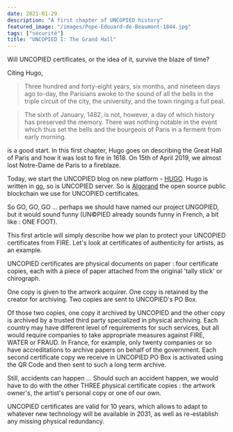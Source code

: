 ```yaml
---
date: 2021-01-29
description: "A first chapter of UNCOPIED history"
featured_image: "/images/Pope-Edouard-de-Beaumont-1844.jpg"
tags: ["sécurité"]
title: "UNCOPIED I: The Grand Hall"
---
```


Will UNCOPIED certificates, or the idea of it, survive the blaze of time? 

Citing Hugo,

>Three hundred and forty-eight years, six months, and nineteen days ago
>to-day, the Parisians awoke to the sound of all the bells in the triple
>circuit of the city, the university, and the town ringing a full peal.

>The sixth of January, 1482, is not, however, a day of which history has
>preserved the memory. There was nothing notable in the event which thus
>set the bells and the bourgeois of Paris in a ferment from early morning.

is a good start. In this first chapter, Hugo goes on describing the Great Hall 
of Paris and how it was lost to fire in 1618. On 15th of April 2019, we almost 
lost Notre-Dame de Paris to a fireblaze.

Today, we start the UNCOPIED blog on new platform - [HUGO](https://gohugo.io/).
Hugo is written in [go](https://golang.org/), so is UNCOPIED server. 
So is [Algorand](https://www.algorand.com/) the open source public blockchain we use
for UNCOPIED certificates. 

So GO, GO, GO ... perhaps we should have named our project UNGOPIED, 
but it would sound funny (UN©PIED already sounds funny in French, a bit like : ONE FOOT). 

This first article will simply describe how we plan to protect your UNCOPIED certificates from FIRE. Let's look at
certificates of authenticity for artists, as an example. 

UNCOPIED certificates are physical documents on paper : four certificate copies, each with a piece of paper attached from
the original 'tally stick' or chirograph. 

One copy is given to the artwork acquirer. One copy is retained by the creator for archiving. Two copies are sent to UNCOPIED's PO Box.

Of those two copies, one copy it archived by UNCOPIED and the other copy is archived by a trusted third party 
specialized in physical archiving. Each country may have different level of requirements for such services, but
all would require companies to take appropriate measures against FIRE, WATER or FRAUD. In France, for example, only 
twenty companies or so have accreditations to archive papers on behalf of the government. Each second certificate copy
we receive in UNCOPIED PO Box is activated using the QR Code and then sent to such a long term archive. 

Still, accidents can happen ... Should such an accident happen, we would have to do with the other 
THREE physical certificate copies : the artwork owner's, the artist's personal copy or one of our own.

UNCOPIED certificates are valid for 10 years, which allows  to adapt to whatever new technology will be available in 2031, 
as well as re-establish any missing physical redundancy. 

